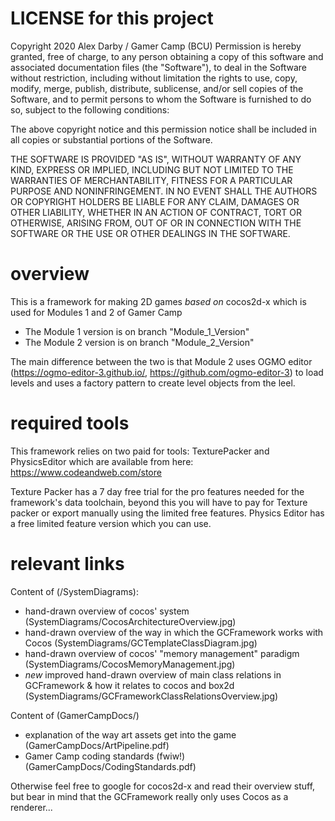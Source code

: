 # LICENSE for this project #
Copyright 2020 Alex Darby / Gamer Camp (BCU) Permission is hereby granted, free of charge, to any person obtaining a copy of this software and associated documentation files (the "Software"), to deal in the Software without restriction, including without limitation the rights to use, copy, modify, merge, publish, distribute, sublicense, and/or sell copies of the Software, and to permit persons to whom the Software is furnished to do so, subject to the following conditions:

The above copyright notice and this permission notice shall be included in all copies or substantial portions of the Software.

THE SOFTWARE IS PROVIDED "AS IS", WITHOUT WARRANTY OF ANY KIND, EXPRESS OR IMPLIED, INCLUDING BUT NOT LIMITED TO THE WARRANTIES OF MERCHANTABILITY, FITNESS FOR A PARTICULAR PURPOSE AND NONINFRINGEMENT. IN NO EVENT SHALL THE AUTHORS OR COPYRIGHT HOLDERS BE LIABLE FOR ANY CLAIM, DAMAGES OR OTHER LIABILITY, WHETHER IN AN ACTION OF CONTRACT, TORT OR OTHERWISE, ARISING FROM, OUT OF OR IN CONNECTION WITH THE SOFTWARE OR THE USE OR OTHER DEALINGS IN THE SOFTWARE.

# overview #
This is a framework for making 2D games *based on* cocos2d-x which is used for Modules 1 and 2 of Gamer Camp

- The Module 1 version is on branch "Module_1_Version"
- The Module 2 version is on branch "Module_2_Version"

The main difference between the two is that Module 2 uses OGMO editor (https://ogmo-editor-3.github.io/, https://github.com/ogmo-editor-3) to load levels and uses a factory pattern to create level objects from the leel.

# required tools #
This framework relies on two paid for tools:
TexturePacker and PhysicsEditor which are available from here: https://www.codeandweb.com/store

Texture Packer has a 7 day free trial for the pro features needed for the framework's data toolchain, beyond this you will have to pay for Texture packer or export manually using the limited free features.
Physics Editor has a free limited feature version which you can use.

# relevant links #
Content of (/SystemDiagrams): 

- hand-drawn overview of cocos' system  (SystemDiagrams/CocosArchitectureOverview.jpg)
- hand-drawn overview of the way in which the GCFramework works with Cocos (SystemDiagrams/GCTemplateClassDiagram.jpg)
- hand-drawn overview of cocos' "memory management" paradigm (SystemDiagrams/CocosMemoryManagement.jpg)
- *new* improved hand-drawn overview of main class relations in GCFramework & how it relates to cocos and box2d (SystemDiagrams/GCFrameworkClassRelationsOverview.jpg)

Content of (GamerCampDocs/)

- explanation of the way art assets get into the game (GamerCampDocs/ArtPipeline.pdf)
- Gamer Camp coding standards (fwiw!) (GamerCampDocs/CodingStandards.pdf)

Otherwise feel free to google for cocos2d-x	and read their overview stuff, but bear in mind that the GCFramework really only uses Cocos as a renderer...
